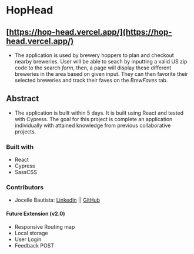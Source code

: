 # HopHead
## [https://hop-head.vercel.app/](https://hop-head.vercel.app/)
- The application is used by brewery hoppers to plan and checkout nearby breweries. User will be able to seach by inputting a valid US zip code to the search _form_, then, a page will display these different breweries in the area based on given input. They can then favorite their selected breweries and track their faves on the _BrewFaves_ tab.

## Abstract
- The application is built within 5 days. It is built using React and tested with Cypress. The goal for this project is complete an application individually with attained knowledge from previous collaborative projects.

### Built with
* React
* Cypress
* SassCSS

### Contributors
- Jocelle Bautista: [LinkedIn](https://www.linkedin.com/in/jocelle-bautista/) || [GitHub](https://github.com/baut-jc)

#### Future Extension (v2.0)
- Responsive Routing map
- Local storage
- User Login
- Feedback POST
